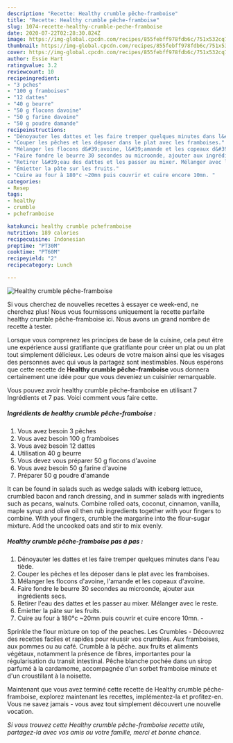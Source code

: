 ```yaml
---
description: "Recette: Healthy crumble pêche-framboise"
title: "Recette: Healthy crumble pêche-framboise"
slug: 1074-recette-healthy-crumble-peche-framboise
date: 2020-07-22T02:28:30.824Z
image: https://img-global.cpcdn.com/recipes/855febff978fdb6c/751x532cq70/healthy-crumble-peche-framboise-photo-principale-de-la-recette.jpg
thumbnail: https://img-global.cpcdn.com/recipes/855febff978fdb6c/751x532cq70/healthy-crumble-peche-framboise-photo-principale-de-la-recette.jpg
cover: https://img-global.cpcdn.com/recipes/855febff978fdb6c/751x532cq70/healthy-crumble-peche-framboise-photo-principale-de-la-recette.jpg
author: Essie Hart
ratingvalue: 3.2
reviewcount: 10
recipeingredient:
- "3 pches"
- "100 g framboises"
- "12 dattes"
- "40 g beurre"
- "50 g flocons davoine"
- "50 g farine davoine"
- "50 g poudre damande"
recipeinstructions:
- "Dénoyauter les dattes et les faire tremper quelques minutes dans l&#39;eau tiède.⁣"
- "Couper les pêches et les déposer dans le plat avec les framboises.⁣"
- "Mélanger les flocons d&#39;avoine, l&#39;amande et les copeaux d&#39;avoine.⁣"
- "Faire fondre le beurre 30 secondes au microonde, ajouter aux ingrédients secs.⁣"
- "Retirer l&#39;eau des dattes et les passer au mixer. Mélanger avec le reste.⁣"
- "Émietter la pâte sur les fruits.⁣"
- "Cuire au four à 180°c ~20mn puis couvrir et cuire encore 10mn.⁣ ⁣"
categories:
- Resep
tags:
- healthy
- crumble
- pcheframboise

katakunci: healthy crumble pcheframboise 
nutrition: 189 calories
recipecuisine: Indonesian
preptime: "PT30M"
cooktime: "PT60M"
recipeyield: "2"
recipecategory: Lunch

---
```



![Healthy crumble pêche-framboise](https://img-global.cpcdn.com/recipes/855febff978fdb6c/751x532cq70/healthy-crumble-peche-framboise-photo-principale-de-la-recette.jpg)

Si vous cherchez de nouvelles recettes à essayer ce week-end, ne cherchez plus! Nous vous fournissons uniquement la recette parfaite healthy crumble pêche-framboise ici. Nous avons un grand nombre de recette à tester.

Lorsque vous comprenez les principes de base de la cuisine, cela peut être une expérience aussi gratifiante que gratifiante pour créer un plat ou un plat tout simplement délicieux. Les odeurs de votre maison ainsi que les visages des personnes avec qui vous la partagez sont inestimables. Nous espérons que cette recette de <strong> Healthy crumble pêche-framboise </strong> vous donnera certainement une idée pour que vous deveniez un cuisinier remarquable.

<!--inarticleads1-->

Vous pouvez avoir healthy crumble pêche-framboise en utilisant 7 Ingrédients et 7 pas. Voici comment vous faire cette.

##### Ingrédients de healthy crumble pêche-framboise :

1. Vous avez besoin 3 pêches
1. Vous avez besoin 100 g framboises
1. Vous avez besoin 12 dattes
1. Utilisation 40 g beurre
1. Vous devez vous préparer 50 g flocons d&#39;avoine
1. Vous avez besoin 50 g farine d&#39;avoine
1. Préparer 50 g poudre d&#39;amande


It can be found in salads such as wedge salads with iceberg lettuce, crumbled bacon and ranch dressing, and in summer salads with ingredients such as pecans, walnuts. Combine rolled oats, coconut, cinnamon, vanilla, maple syrup and olive oil then rub ingredients together with your fingers to combine. With your fingers, crumble the margarine into the flour-sugar mixture. Add the uncooked oats and stir to mix evenly. 

<!--inarticleads2-->

##### Healthy crumble pêche-framboise pas à pas :

1. Dénoyauter les dattes et les faire tremper quelques minutes dans l&#39;eau tiède.⁣
1. Couper les pêches et les déposer dans le plat avec les framboises.⁣
1. Mélanger les flocons d&#39;avoine, l&#39;amande et les copeaux d&#39;avoine.⁣
1. Faire fondre le beurre 30 secondes au microonde, ajouter aux ingrédients secs.⁣
1. Retirer l&#39;eau des dattes et les passer au mixer. Mélanger avec le reste.⁣
1. Émietter la pâte sur les fruits.⁣
1. Cuire au four à 180°c ~20mn puis couvrir et cuire encore 10mn.⁣ - ⁣


Sprinkle the flour mixture on top of the peaches. Les Crumbles - Découvrez des recettes faciles et rapides pour réussir vos crumbles. Aux framboises, aux pommes ou au café. Crumble à la pêche. aux fruits et aliments végétaux, notamment la présence de fibres, importantes pour la régularisation du transit intestinal. Pêche blanche pochée dans un sirop parfumé à la cardamome, accompagnée d&#39;un sorbet framboise minute et d&#39;un croustillant à la noisette. 

<!--inarticleads1-->

<p>
Maintenant que vous avez terminé cette recette de Healthy crumble pêche-framboise, explorez maintenant les recettes, implémentez-la et profitez-en. Vous ne savez jamais - vous avez tout simplement découvert une nouvelle vocation.
</p>

<p>
<i>Si vous trouvez cette Healthy crumble pêche-framboise recette utile, partagez-la avec vos amis ou votre famille, merci et bonne chance.</i>
</p>
